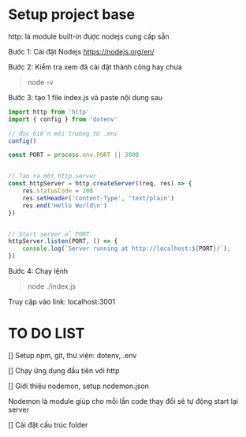 # Setup project base

http: là module built-in được nodejs cung cấp sẵn

Bước 1: Cài đặt Nodejs https://nodejs.org/en/

Bước 2: Kiểm tra xem đã cài đặt thành công hay chưa

> node -v

Bước 3: tạo 1 file index.js và paste nội dung sau

```js
import http from 'http'
import { config } from 'dotenv'

// đọc biến môi trường từ .env
config()

const PORT = process.env.PORT || 3000


// Tạo ra một http server
const httpServer = http.createServer((req, res) => {
    res.statusCode = 200
    res.setHeader('Content-Type', 'text/plain')
    res.end('Hello World\n')
})


// Start server ở PORT
httpServer.listen(PORT, () => {
    console.log(`Server running at http://localhost:${PORT}/`);
})
```

Bước 4: Chạy lệnh

> node ./index.js

Truy cập vào link: localhost:3001

# TO DO LIST

[] Setup npm, git, thư viện: dotenv, .env

[] Chạy ứng dụng đầu tiên với http

[] Giới thiệu nodemon, setup nodemon.json

Nodemon là module giúp cho mỗi lần code thay đổi sẽ tự động start lại server

[] Cài đặt cấu trúc folder